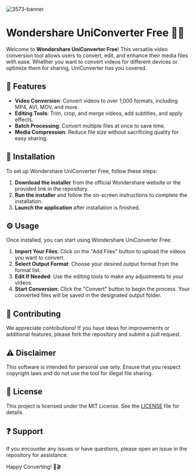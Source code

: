 ![3573-banner](https://github.com/user-attachments/assets/b49c2bb7-547c-45f8-ab12-dd435b4dfda3)

# Wondershare UniConverter Free 🎥✨

Welcome to **Wondershare UniConverter Free**! This versatile video conversion tool allows users to convert, edit, and enhance their media files with ease. Whether you want to convert videos for different devices or optimize them for sharing, UniConverter has you covered.

## 🌟 Features  
- **Video Conversion**: Convert videos to over 1,000 formats, including MP4, AVI, MOV, and more.
- **Editing Tools**: Trim, crop, and merge videos, add subtitles, and apply effects.
- **Batch Processing**: Convert multiple files at once to save time.
- **Media Compression**: Reduce file size without sacrificing quality for easy sharing.

## 🚀 Installation  
To set up Wondershare UniConverter Free, follow these steps:

1. **Download the installer** from the official Wondershare website or the provided link in the repository.
2. **Run the installer** and follow the on-screen instructions to complete the installation.
3. **Launch the application** after installation is finished.

## ⚙️ Usage  
Once installed, you can start using Wondershare UniConverter Free:

1. **Import Your Files**: Click on the "Add Files" button to upload the videos you want to convert.
2. **Select Output Format**: Choose your desired output format from the format list.
3. **Edit If Needed**: Use the editing tools to make any adjustments to your videos.
4. **Start Conversion**: Click the "Convert" button to begin the process. Your converted files will be saved in the designated output folder.

## 🤝 Contributing  
We appreciate contributions! If you have ideas for improvements or additional features, please fork the repository and submit a pull request.

## ⚠️ Disclaimer  
This software is intended for personal use only. Ensure that you respect copyright laws and do not use the tool for illegal file sharing.

## 📜 License  
This project is licensed under the MIT License. See the [LICENSE](LICENSE) file for details.

## ❓ Support  
If you encounter any issues or have questions, please open an issue in the repository for assistance.

Happy Converting! 🚀🎬
